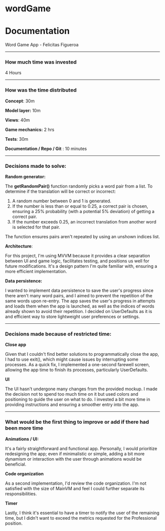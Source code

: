 # wordGame
# Documentation

Word Game App - Felicitas Figueroa

---

### How much time was invested

4 Hours

---

### How was the time distributed

**Concept**: 30m

**Model layer:** 10m

**Views**: 40m

**Game mechanics:**  2 hrs

**Tests**: 30m

**Documentation / Repo / Git** : 10 minutes

---

### Decisions made to solve:

**Random generator:** 

The **getRandomPair()** function randomly picks a word pair from a list. To determine if the translation will be correct or incorrect:

1. A random number between 0 and 1 is generated.
2. If the number is less than or equal to 0.25, a correct pair is chosen, ensuring a 25% probability (with a potential 5% deviation) of getting a correct pair.
3. If the number exceeds 0.25, an incorrect translation from another word is selected for that pair.

The function ensures pairs aren't repeated by using an unshown indices list.

**Architecture**:

For this project, I'm using MVVM because it provides a clear separation between UI and game logic, facilitates testing, and positions us well for future modifications. It's a design pattern I'm quite familiar with, ensuring a more efficient implementation.

**Data persistence:**

I wanted to implement data persistence to save the user's progress since there aren't many word pairs, and I aimed to prevent the repetition of the same words upon re-entry. The app saves the user's progress in attempts and loads them when the app is launched, as well as the indices of words already shown to avoid their repetition. I decided on UserDefaults as it is and efficient way to store lightweight user preferences or settings.

---

### Decisions made because of restricted time:

**Close app**

Given that I couldn't find better solutions to programmatically close the app, I had to use exit(), which might cause issues by interrupting some processes. As a quick fix, I implemented a one-second farewell screen, allowing the app time to finish its processes, particularly UserDefaults.

**UI**

The UI hasn't undergone many changes from the provided mockup. I made the decision not to spend too much time on it but used colors and positioning to guide the user on what to do. I invested a bit more time in providing instructions and ensuring a smoother entry into the app.

---

### What would be the first thing to improve or add if there had been more time

**Animations / UI:** 

It's a fairly straightforward and functional app. Personally, I would prioritize redesigning the app; even if minimalistic or simple, adding a bit more dynamism or interaction with the user through animations would be beneficial.

**Code organization**

As a second implementation, I'd review the code organization. I'm not satisfied with the size of MainVM and feel I could further separate its responsibilities.

**Timer** 

Lastly, I think it's essential to have a timer to notify the user of the remaining time, but I didn't want to exceed the metrics requested for the Professional position.
